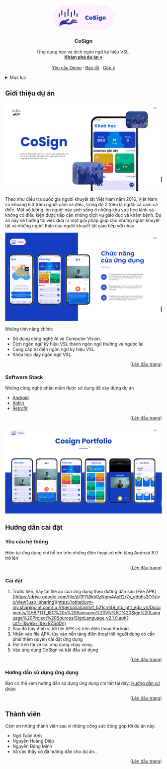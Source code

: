 <a name="readme-top"></a>

<!-- PROJECT LOGO -->
<br />
<div align="center">
  <a href="https://github.com/diep312/pSignLanguage">
    <img src="preview_images/logo.png" alt="Logo" height="80">
  </a>

<h3 align="center">CoSign</h3>
  <p align="center">
    Ứng dụng học và dịch ngôn ngữ ký hiệu VSL. 
    <br />
    <a href="https://github.com/diep312/pSignLanguage"><strong>Khám phá dự án »</strong></a>
    <br />
    <br />
    <a href="https://github.com/diep312/pSignLanguage">Yêu cầu Demo</a>
    ·
    <a href="https://github.com/diep312/pSignLanguage">Báo lỗi</a>
    ·
    <a href="https://github.com/diep312/pSignLanguage">Góp ý</a>
  </p>
</div>



<!-- Mục lục -->
<details>
  <summary>Mục lục</summary>
  <ol>
    <li>
      <a href="#about-the-project">Giới thiệu dự án</a>
      <ul>
        <li><a href="#built-with">Software stack</a></li>
      </ul>
    </li>
    <li>
      <a href="#getting-started">Hướng dẫn cài đặt</a>
      <ul>
        <li><a href="#prerequisites">Yêu cầu hệ thống</a></li>
        <li><a href="#installation">Cài đặt</a></li>
        <li><a href="#user_manual">Hướng dẫn sử dụng </a></li>
      </ul>
    </li>
    <li><a href="#contributing">Thành viên đóng góp</a></li>
  </ol>
</details>



<!-- ABOUT THE PROJECT -->
## Giới thiệu dự án

![Product Name Screen Shot][cosign-intro]

Theo như điều tra quốc gia người khuyết tật Việt Nam năm 2016, Việt Nam có khoảng 6.3 triệu người câm và điếc, trong đó 2 triệu là người cả câm cả điếc. 
Một số lượng lớn người này sinh sống ở những khu vực hẻo lánh và không có điều kiện được tiếp cận những dịch vụ giáo dục và khám bệnh. Dự án này sẽ hướng tới việc
đưa ra một giải pháp giúp cho những người khuyết tật và những người thân của người khuyết tật giao tiếp với nhau 


![Product Funtions][cosign-function]

Những tính năng chính:
* Sử dụng công nghệ AI và Computer Vision.
* Dịch ngôn ngữ ký hiệu VSL thành ngôn ngữ thường và ngược lại.
* Cung cấp từ điển ngôn ngữ ký hiệu VSL.
* Khóa học dạy ngôn ngữ VSL.

<p align="right">(<a href="#readme-top">Lên đầu trang</a>)</p>


### Software Stack
Những công nghệ phần mềm được sử dụng để xây dựng dự án 

<ul>
    <li>
        <a href="https://www.android.com/">Android</a>
    </li>
    <li>
        <a href="https://kotlinlang.org/">Kotlin</a>
    </li>
    <li>
        <a href="https://square.github.io/retrofit/">Retrofit</a>
    </li>
</ul>


<p align="right">(<a href="#readme-top">Lên đầu trang</a>)</p>

![Project Portfolio][cosign-portfolio]

<!-- GETTING STARTED -->
## Hướng dẫn cài đặt

### Yêu cầu hệ thống 
Hiện tại ứng dụng chỉ hỗ trợ trên những điện thoại có nền tảng Android 8.0 trở lên
<p align="right">(<a href="#readme-top">Lên đầu trang</a>)</p>

### Cài đặt
1. Trước tiên, hãy tải file ap của ứng dụng theo đường dẫn sau [File APK]([https://drive.google.com/file/d/1P7t8kb0zNgm4AxR2r7y_gdbhs3OTslvo/view?usp=sharing](https://ptiteduvn-my.sharepoint.com/:u:/r/personal/anhnt_b21cn149_stu_ptit_edu_vn/Documents/%5BPTIT_IEC%20x%20Samsung%20VN%5D%20Sign%20Language%20Project%20Sources/SignLanguage_v2.1.0.apk?csf=1&web=1&e=8ZSoDn)
2. Sau đó hãy định vị tới file APK có trên điện thoại Android.
3. Nhấn vào file APK, tùy vào nền tảng điện thoại thìì người dùng có cần phải thêm quyền cài đặt ứng dụng
4. Đợi trnh tải và cài ứng dụng chạy xong.
5. Vào ứng dụng CoSign và bắt đầu sử dụng 

<p align="right">(<a href="#readme-top">Lên đầu trang</a>)</p>

### Hướng dẫn sử dụng ứng dụng
Bạn có thể xem hướng dẫn sử dụng ứng dụng chi tiết tại đây: [Hướng dẫn sử dụng](https://docs.google.com/document/d/1hQphQ-8gFcOnMCldUQvKa35wWC3TEU2NEvcsZx_-f0k/edit?usp=sharing)
<p align="right">(<a href="#readme-top">Lên đầu trang</a>)</p>


<!-- CONTRIBUTING -->
## Thành viên
Cảm ơn những thành viên sau vì những công sức đóng góp tới dự án này: 
<ul>
    <li>Ngô Tuấn Anh</li>
    <li>Nguyễn Hoàng Điệp</li>
    <li>Nguyễn Đăng Minh</li>
    <li>Và các thầy cô đã hướng dẫn cho dự án...</li>
</ul>
<p align="right">(<a href="#readme-top">Lên đầu trang</a>)</p>



<!-- MARKDOWN LINKS & IMAGES -->
[cosign-intro]: preview_images/1.png
[cosign-function]: preview_images/2.png
[cosign-portfolio]: preview_images/3.png
